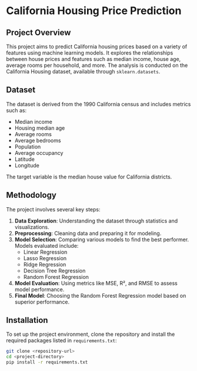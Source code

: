 # California Housing Price Prediction

## Project Overview

This project aims to predict California housing prices based on a variety of features using machine learning models. It explores the relationships between house prices and features such as median income, house age, average rooms per household, and more. The analysis is conducted on the California Housing dataset, available through `sklearn.datasets`.

## Dataset

The dataset is derived from the 1990 California census and includes metrics such as:

- Median income
- Housing median age
- Average rooms
- Average bedrooms
- Population
- Average occupancy
- Latitude
- Longitude

The target variable is the median house value for California districts.

## Methodology

The project involves several key steps:

1. **Data Exploration**: Understanding the dataset through statistics and visualizations.
2. **Preprocessing**: Cleaning data and preparing it for modeling.
3. **Model Selection**: Comparing various models to find the best performer. Models evaluated include:
   - Linear Regression
   - Lasso Regression
   - Ridge Regression
   - Decision Tree Regression
   - Random Forest Regression
4. **Model Evaluation**: Using metrics like MSE, R², and RMSE to assess model performance.
5. **Final Model**: Choosing the Random Forest Regression model based on superior performance.

## Installation

To set up the project environment, clone the repository and install the required packages listed in `requirements.txt`:

```bash
git clone <repository-url>
cd <project-directory>
pip install -r requirements.txt
